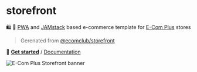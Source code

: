 # storefront

:shopping: :rocket:
[PWA](https://developers.google.com/web/progressive-web-apps) and
[JAMstack](https://jamstack.org/)
based e-commerce template for
[E-Com Plus](https://www.e-com.plus)
stores

> Gerenated from [@ecomclub/storefront](https://github.com/ecomclub/storefront)

:scroll: **[Get started](https://github.com/ecomclub/storefront#getting-started)**
/ [Documentation](https://github.com/ecomclub/storefront#documentation)

![E-Com Plus Storefront banner](https://repository-images.githubusercontent.com/183649678/1c624a80-3180-11ea-8761-1f45e0f675a5)
